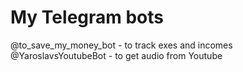 # My Telegram bots
@to_save_my_money_bot - to track exes and incomes\
@YaroslavsYoutubeBot - to get audio from Youtube
